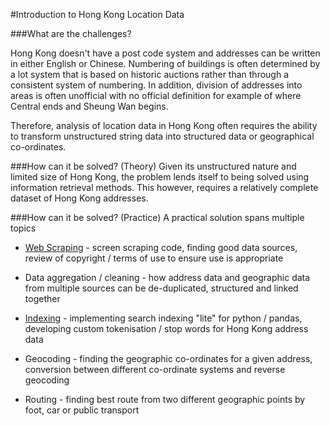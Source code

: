 #Introduction to Hong Kong Location Data

###What are the challenges?

Hong Kong doesn't have a post code system and addresses can be written in either English or Chinese. Numbering of buildings is often determined by a lot system that is based on historic auctions rather than through a consistent system of numbering. In addition, division of addresses into areas is often unofficial with no official definition for example of where Central ends and Sheung Wan begins.

Therefore, analysis of location data in Hong Kong often requires the ability to transform unstructured string data into structured data or geographical co-ordinates.

###How can it be solved? (Theory)
Given its unstructured nature and limited size of Hong Kong, the problem lends itself to being solved using information retrieval methods. This however, requires a relatively complete dataset of Hong Kong addresses.

###How can it be solved? (Practice)
A practical solution spans multiple topics

* [Web Scraping](https://github.com/plagiarisedwords/Hong-Kong-Location-Data/wiki/Web-Scraping) - screen scraping code, finding good data sources, review of copyright / terms of use to ensure use is appropriate

* Data aggregation / cleaning - how address data and geographic data from multiple sources can be de-duplicated, structured and linked together

* [Indexing](https://github.com/plagiarisedwords/Hong-Kong-Location-Data/wiki/Indexing) - implementing search indexing "lite" for python / pandas, developing custom tokenisation / stop words for Hong Kong address data

* Geocoding - finding the geographic co-ordinates for a given address, conversion between different co-ordinate systems and reverse geocoding

* Routing - finding best route from two different geographic points by foot, car or public transport


